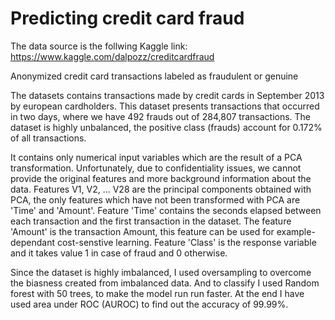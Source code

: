 # Predicting credit card fraud
The data source is the follwing Kaggle link: https://www.kaggle.com/dalpozz/creditcardfraud

Anonymized credit card transactions labeled as fraudulent or genuine

The datasets contains transactions made by credit cards in September 2013 by european cardholders. This dataset presents transactions that occurred in two days, where we have 492 frauds out of 284,807 transactions. The dataset is highly unbalanced, the positive class (frauds) account for 0.172% of all transactions.

It contains only numerical input variables which are the result of a PCA transformation. Unfortunately, due to confidentiality issues, we cannot provide the original features and more background information about the data. Features V1, V2, ... V28 are the principal components obtained with PCA, the only features which have not been transformed with PCA are 'Time' and 'Amount'. Feature 'Time' contains the seconds elapsed between each transaction and the first transaction in the dataset. The feature 'Amount' is the transaction Amount, this feature can be used for example-dependant cost-senstive learning. Feature 'Class' is the response variable and it takes value 1 in case of fraud and 0 otherwise.

Since the dataset is highly imbalanced, I used oversampling to overcome the biasness created from imbalanced data. And to classify I used Random forest with 50 trees, to make the model run run faster. At the end I have used area under ROC (AUROC) to find out the accuracy of 99.99%. 
